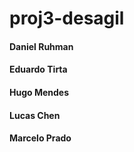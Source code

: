 # proj3-desagil

#### Daniel Ruhman
#### Eduardo Tirta
#### Hugo Mendes
#### Lucas Chen
#### Marcelo Prado
